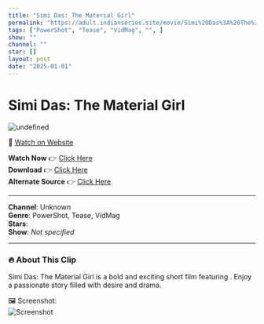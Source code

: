 ```yaml
---
title: "Simi Das: The Material Girl"
permalink: "https://adult.indianseries.site/movie/Simi%20Das%3A%20The%20Material%20Girl"
tags: ["PowerShot", "Tease", "VidMag", "", ]
show: ""
channel: ""
star: []
layout: post
date: "2025-01-01"
---
```


# Simi Das: The Material Girl

![undefined](https://desisins.com/wp-content/uploads/2024/08/Sim-Das-Desisins.com_.jpg)

🔗 [Watch on Website](https://adult.indianseries.site/movie/Simi%20Das%3A%20The%20Material%20Girl)

**Watch Now** 👉 [Click Here](https://adult.indianseries.site/movie/Simi%20Das%3A%20The%20Material%20Girl)  
**Download** 👉 [Click Here](https://adult.indianseries.site/movie/Simi%20Das%3A%20The%20Material%20Girl)  
**Alternate Source** 👉 [Click Here](https://adult.indianseries.site/movie/Simi%20Das%3A%20The%20Material%20Girl)

---

**Channel**: Unknown  
**Genre**: PowerShot, Tease, VidMag  
**Stars**:   
**Show**: *Not specified*

---

### 🔥 About This Clip

Simi Das: The Material Girl is a bold and exciting short film featuring . Enjoy a passionate story filled with desire and drama.
 
🖼️ Screenshot:  
![Screenshot](https://desisins.com/wp-content/uploads/2024/08/Sim-Das-Desisins.com_.jpg)
